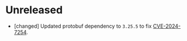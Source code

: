 # Unreleased
* [changed] Updated protobuf dependency to `3.25.5` to fix [CVE-2024-7254](https://github.com/advisories/GHSA-735f-pc8j-v9w8).

